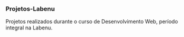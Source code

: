 ### Projetos-Labenu
Projetos realizados durante o curso de Desenvolvimento Web, período integral na Labenu.
